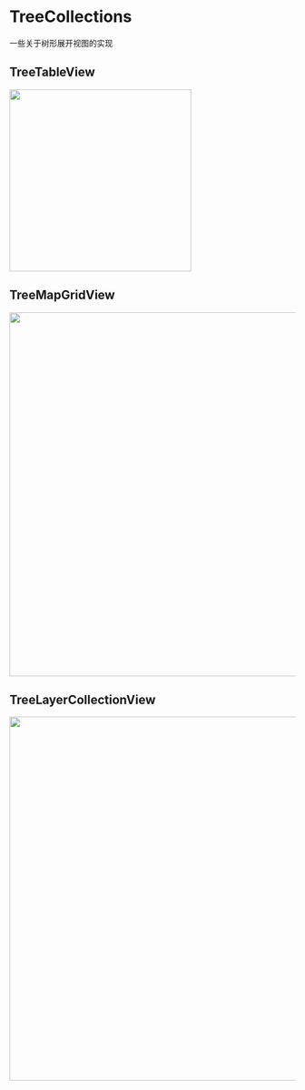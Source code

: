 # TreeCollections
一些关于树形展开视图的实现


## TreeTableView
<img src="https://raw.github.com/NeoPocketCat/TreeCollections/master/Snapshots/TreeTableView.gif" width="320"><br/>

## TreeMapGridView
<img src="https://raw.github.com/NeoPocketCat/TreeCollections/master/Snapshots/TreeMapView.png" width="640"><br/>

## TreeLayerCollectionView
<img src="https://raw.github.com/NeoPocketCat/TreeCollections/master/Snapshots/TreeLayerCollectionView.gif" width="640"><br/>